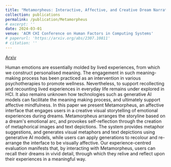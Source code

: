 ```yaml
---
title: "Metamorpheus: Interactive, Affective, and Creative Dream Narration Through Metaphorical Visual Storytelling"
collection: publications
permalink: /publication/Metamorpheus
# excerpt: ''
date: 2024-03-01
venue: 'ACM CHI Conference on Human Factors in Computing Systems'
# paperurl: 'https://arxiv.org/abs/2307.10811'
# citation: ''
---
```


<a href='https://arxiv.org/abs/2403.00632'>Arxiv</a>

Human emotions are essentially molded by lived experiences, from which we construct personalised meaning. The engagement in such meaning-making process has been practiced as an intervention in various psychotherapies to promote wellness. Nevertheless, to support recollecting and recounting lived experiences in everyday life remains under explored in HCI. It also remains unknown how technologies such as generative AI models can facilitate the meaning making process, and ultimately support affective mindfulness. In this paper we present Metamorpheus, an affective interface that engages users in a creative visual storytelling of emotional experiences during dreams. Metamorpheus arranges the storyline based on a dream's emotional arc, and provokes self-reflection through the creation of metaphorical images and text depictions. The system provides metaphor suggestions, and generates visual metaphors and text depictions using generative AI models, while users can apply generations to recolour and re-arrange the interface to be visually affective. Our experience-centred evaluation manifests that, by interacting with Metamorpheus, users can recall their dreams in vivid detail, through which they relive and reflect upon their experiences in a meaningful way.